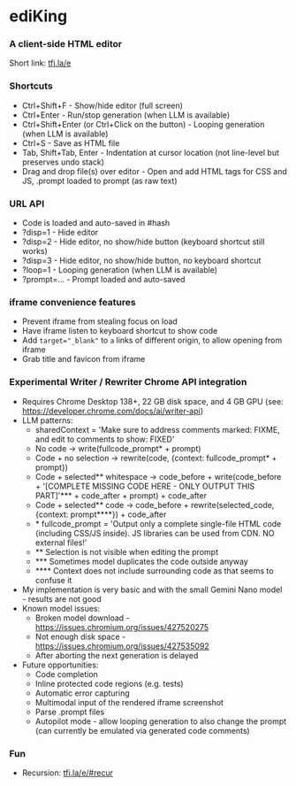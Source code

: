# ediKing
### A client-side HTML editor
Short link: [tfi.la/e](https://tfi.la/e)

### Shortcuts
- Ctrl+Shift+F - Show/hide editor (full screen)
- Ctrl+Enter - Run/stop generation (when LLM is available)
- Ctrl+Shift+Enter (or Ctrl+Click on the button) - Looping generation (when LLM is available)
- Ctrl+S - Save as HTML file
- Tab, Shift+Tab, Enter - Indentation at cursor location (not line-level but preserves undo stack)
- Drag and drop file(s) over editor - Open and add HTML tags for CSS and JS, .prompt loaded to prompt (as raw text)

### URL API
- Code is loaded and auto-saved in #hash
- ?disp=1 - Hide editor
- ?disp=2 - Hide editor, no show/hide button (keyboard shortcut still works)
- ?disp=3 - Hide editor, no show/hide button, no keyboard shortcut
- ?loop=1 - Looping generation (when LLM is available)
- ?prompt=... - Prompt loaded and auto-saved

### iframe convenience features
- Prevent iframe from stealing focus on load
- Have iframe listen to keyboard shortcut to show code
- Add `target="_blank"` to `a` links of different origin, to allow opening from iframe
- Grab title and favicon from iframe

### Experimental Writer / Rewriter Chrome API integration
- Requires Chrome Desktop 138+, 22 GB disk space, and 4 GB GPU (see: https://developer.chrome.com/docs/ai/writer-api)
- LLM patterns:
  - sharedContext = 'Make sure to address comments marked: FIXME, and edit to comments to show: FIXED'
  - No code -> write(fullcode_prompt* + prompt)
  - Code + no selection -> rewrite(code, {context: fullcode_prompt* + prompt})
  - Code + selected** whitespace -> code_before + write(code_before + '[COMPLETE MISSING CODE HERE - ONLY OUTPUT THIS PART]'*** + code_after + prompt) + code_after
  - Code + selected** code -> code_before + rewrite(selected_code, {context: prompt****}) + code_after
  - \* fullcode_prompt = 'Output only a complete single-file HTML code (including CSS/JS inside). JS libraries can be used from CDN. NO external files!'
  - \** Selection is not visible when editing the prompt
  - \*** Sometimes model duplicates the code outside anyway
  - \**** Context does not include surrounding code as that seems to confuse it
- My implementation is very basic and with the small Gemini Nano model - results are not good
- Known model issues:
  - Broken model download - https://issues.chromium.org/issues/427520275
  - Not enough disk space - https://issues.chromium.org/issues/427535092
  - After aborting the next generation is delayed
- Future opportunities:
  - Code completion
  - Inline protected code regions (e.g. tests)
  - Automatic error capturing
  - Multimodal input of the rendered iframe screenshot
  - Parse .prompt files
  - Autopilot mode - allow looping generation to also change the prompt (can currently be emulated via generated code comments)

### Fun
- Recursion: [tfi.la/e/#recur](https://tfi.la/e/#recur)